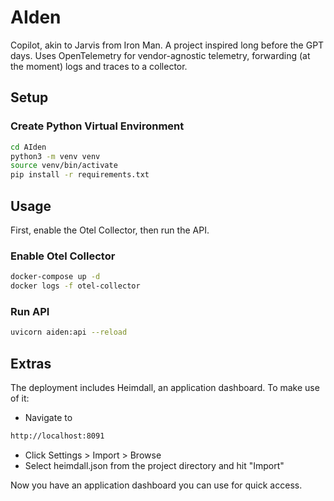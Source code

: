 # AIden

Copilot, akin to Jarvis from Iron Man. A project inspired long before the GPT days. Uses OpenTelemetry for vendor-agnostic telemetry, forwarding (at the moment) logs and traces to a collector.

## Setup

### Create Python Virtual Environment

```bash
cd AIden
python3 -m venv venv
source venv/bin/activate
pip install -r requirements.txt
```

## Usage

First, enable the Otel Collector, then run the API.

### Enable Otel Collector

```bash
docker-compose up -d
docker logs -f otel-collector
```
### Run API

```bash
uvicorn aiden:api --reload
```

## Extras

The deployment includes Heimdall, an application dashboard. To make use of it:

 - Navigate to
```bash
http://localhost:8091
```
 - Click Settings > Import > Browse
 - Select heimdall.json from the project directory and hit "Import"

 Now you have an application dashboard you can use for quick access.
